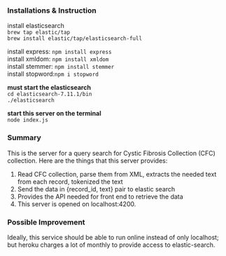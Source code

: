 ### Installations & Instruction

install elasticsearch<br/>
`brew tap elastic/tap` <br/>
`brew install elastic/tap/elasticsearch-full` <br/>

install express: `npm install express` <br/>
install xmldom: `npm install xmldom` <br/>
install stemmer: `npm install stemmer` <br/>
install stopword:`npm i stopword` <br/>

**must start the elasticsearch** <br/>
`cd elasticsearch-7.11.1/bin` <br/>
`./elasticsearch` <br/>

**start this server on the terminal** <br/>
`node index.js`

### Summary
This is the server for a query search for Cystic Fibrosis Collection (CFC) collection. Here are the things that this server provides:
1. Read CFC collection, parse them from XML, extracts the needed text from each record, tokenized the text
2. Send the data in {record_id, text} pair to elastic search
3. Provides the API needed for front end to retrieve the data
4. This server is opened on localhost:4200. 

### Possible Improvement
Ideally, this service should be able to run online instead of only localhost; but heroku charges a lot of monthly to provide access to elastic-search.


